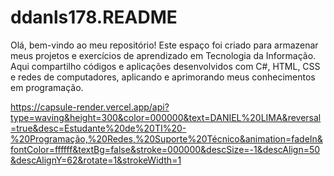 # ddanls178.README
Olá, bem-vindo ao meu repositório! Este espaço foi criado para armazenar meus projetos e exercícios de aprendizado em Tecnologia da Informação. Aqui compartilho códigos e aplicações desenvolvidos com C#, HTML, CSS e redes de computadores, aplicando e aprimorando meus conhecimentos em programação.

https://capsule-render.vercel.app/api?type=waving&height=300&color=000000&text=DANIEL%20LIMA&reversal=true&desc=Estudante%20de%20TI%20-%20Programação,%20Redes,%20Suporte%20Técnico&animation=fadeIn&fontColor=ffffff&textBg=false&stroke=000000&descSize=-1&descAlign=50&descAlignY=62&rotate=1&strokeWidth=1
